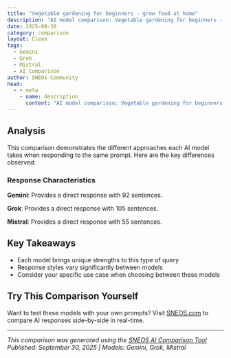 ```yaml
---
title: "Vegetable gardening for beginners - grow food at home"
description: "AI model comparison: Vegetable gardening for beginners - grow food at home..."
date: 2025-09-30
category: comparison
layout: Clean
tags:
  - Gemini
  - Grok
  - Mistral
  - AI Comparison
author: SNEOS Community
head:
  - - meta
    - name: description
      content: "AI model comparison: Vegetable gardening for beginners - grow food at home..."
---
```


<ChatComparison
  title="Vegetable gardening for beginners - grow food at home"
  prompt="Vegetable gardening for beginners - grow food at home"
  :responses='{
    "Gemini": "Okay, let\u0027s get you started on your vegetable gardening journey!  Here\u0027s a guide tailored for beginners, focusing on growing food at home:\n\n**I. Getting Started: Planning \u0026 Prep**\n\n*   **Assess Your Space:**\n\n    *   **Sunlight:** Most vegetables need at least 6 hours of direct sunlight per day.  Observe your yard throughout the day.  Is there a spot that gets consistent sun?\n    *   **Space:**  How much space do you have?  A small balcony can accommodate containers; a larger yard allows for raised beds or in-ground gardens. Even a sunny windowsill can support herbs.\n    *   **Soil:**  What\u0027s your soil like? Is it sandy, clay-like, or something in between?  Good drainage is crucial. If you\u0027re unsure, consider a soil test (available at garden centers or through your local agricultural extension office).  If you\u0027re using containers, you can skip this step and just purchase a good potting mix.\n    *   **Water Access:**  Easy access to a water source is essential.  Dragging hoses across the yard is no fun.\n\n*   **Choose Your Vegetables Wisely:**\n\n    *   **Start Simple:**  Begin with easy-to-grow, beginner-friendly vegetables.  Some great options include:\n        *   **Leafy Greens:** Lettuce, spinach, kale, Swiss chard (grow well in partial shade).\n        *   **Root Vegetables:** Radishes, carrots, beets (require loose soil).\n        *   **Legumes:** Bush beans, peas (easy to grow from seed).\n        *   **Herbs:** Basil, mint, chives, oregano, thyme (can be grown in pots).\n        *   **Other Easy Options:** Cherry tomatoes, zucchini, bell peppers.\n    *   **Consider Your Climate (Hardiness Zone):** Look up your USDA plant hardiness zone (search online) to determine which vegetables thrive in your area. This information is essential for choosing the right plants and knowing when to plant them.\n    *   **Grow What You Like to Eat:**  This seems obvious, but grow vegetables you actually enjoy!\n    *   **Succession Planting:** Consider planting the same crop multiple times throughout the season, with a few weeks in between each planting. This will allow you to harvest crops throughout the season, instead of all at once.\n\n*   **Decide on Your Gardening Method:**\n\n    *   **In-Ground Gardening:**  Digging directly into your existing soil. Requires soil preparation.\n    *   **Raised Beds:**  Building a framed structure filled with soil.  Good for drainage, soil control, and accessibility.\n    *   **Container Gardening:**  Growing vegetables in pots or containers.  Ideal for small spaces, patios, and balconies.  Use pots with drainage holes.\n\n*   **Gather Your Supplies:**\n\n    *   **Seeds or Seedlings (Starts):**  Seeds are cheaper, but seedlings give you a head start.  Buy from a reputable source.\n    *   **Soil:**  For in-ground gardens: Amend your existing soil with compost and other organic matter. For raised beds and containers: Use a high-quality potting mix (not garden soil).\n    *   **Gardening Tools:**  Hand trowel, hand fork, garden gloves, watering can or hose, garden knife/scissors.\n    *   **Optional:** Fertilizer, mulch, plant markers, tomato cages or stakes.\n\n**II. Planting \u0026 Growing**\n\n*   **Prepare the Soil:**\n\n    *   **In-Ground:**  Clear the area of weeds, rocks, and debris.  Dig down about 12 inches, turning the soil.  Mix in compost and other organic matter to improve soil structure and fertility.\n    *   **Raised Beds:**  Fill the raised bed with a good potting mix or a blend of topsoil, compost, and other amendments.\n    *   **Containers:**  Fill your pots with potting mix, leaving a couple of inches of space at the top.\n\n*   **Planting:**\n\n    *   **Follow Seed Packet or Plant Tag Instructions:**  Pay close attention to spacing, planting depth, and timing (when to plant based on your last frost date).\n    *   **Starting Seeds Indoors (Optional):**  You can start some vegetables indoors (e.g., tomatoes, peppers) 6-8 weeks before the last expected frost to get a head start.  Use seed starting trays and a grow light.\n    *   **Hardening Off Seedlings:** Before transplanting seedlings grown indoors to the garden, gradually acclimate them to outdoor conditions over 7-10 days.\n\n*   **Watering:**\n\n    *   **Water Deeply and Less Frequently:**  Encourage deep root growth by watering thoroughly when the top inch of soil feels dry.\n    *   **Water at the Base of the Plant:**  Avoid wetting the foliage, which can lead to disease.\n    *   **Early Morning Watering:** Best time to water, to allow the foliage to dry before nightfall.\n\n*   **Fertilizing:**\n\n    *   **Use an Organic Fertilizer:**  Compost tea, fish emulsion, or a balanced organic fertilizer can help provide nutrients.\n    *   **Follow Fertilizer Instructions:** Don\u0027t over-fertilize.\n    *   **Fertilize According to Plant Needs:**  Some vegetables are heavy feeders (e.g., tomatoes), while others need less fertilizer.\n\n*   **Weeding:**\n\n    *   **Weed Regularly:**  Weeds compete with your vegetables for water, nutrients, and sunlight.\n    *   **Hand Weeding:**  The best method for small gardens.\n    *   **Mulching:**  Helps suppress weeds and retain moisture.\n\n*   **Pest and Disease Control:**\n\n    *   **Prevention is Key:** Healthy plants are less susceptible to problems.\n    *   **Inspect Regularly:**  Look for signs of pests or diseases (e.g., holes in leaves, yellowing, spots).\n    *   **Organic Pest Control:**  Hand-picking pests, insecticidal soap, neem oil.\n    *   **Crop Rotation:**  Planting different crops in the same area each year can help prevent soilborne diseases and pest build-up.\n    *   **Companion Planting:**  Planting certain herbs and flowers alongside vegetables can deter pests.\n\n**III. Harvesting \u0026 Enjoying**\n\n*   **Harvest at the Right Time:**  Follow seed packet or plant tag instructions for harvesting.  Generally, harvest when vegetables are ripe and at their peak flavor.\n*   **Enjoy Your Harvest!**  Eat your fresh vegetables, share them with friends and neighbors, or preserve them for later.\n\n**Key Tips for Success:**\n\n*   **Start Small:**  Don\u0027t try to grow everything at once.  Focus on a few easy vegetables and expand your garden as you gain experience.\n*   **Keep Learning:**  Read books, watch videos, and talk to other gardeners.  There\u0027s always something new to learn.\n*   **Don\u0027t Be Afraid to Experiment:**  Gardening is a learning process.  Try different things and see what works best for you.\n*   **Be Patient:**  It takes time and effort to grow a successful vegetable garden. Don\u0027t get discouraged if things don\u0027t go perfectly the first time.\n*   **Have Fun!**  Gardening should be enjoyable.  Relax, get your hands dirty, and appreciate the process.\n\n**Resources:**\n\n*   **Local Agricultural Extension Office:**  Provides valuable information on gardening in your area.\n*   **Local Garden Centers:**  Offer advice, supplies, and plants.\n*   **Online Gardening Communities and Forums:** A great place to ask questions and get advice from other gardeners.\n*   **Books:** \u0022Square Foot Gardening\u0022 by Mel Bartholomew is a classic for beginners.\n\nGood luck, and happy gardening!  Let me know if you have any more specific questions.  For example, if you tell me your location or what kind of space you have, I can give you even more tailored advice.\n",
    "Grok": "Vegetable gardening is a rewarding and sustainable way to grow your own food at home, even if you\u0027re a complete beginner. It saves money, provides fresh produce, and connects you with nature. Below is a step-by-step guide to starting your own vegetable garden:\n\n---\n\n### **1. Plan Your Vegetable Garden**\n- **Decide What to Grow**: Choose vegetables you and your family enjoy eating. Consider your climate and growing season when selecting crops. Easy vegetables for beginners include lettuce, radishes, carrots, cucumbers, zucchini, tomatoes, and beans.\n- **Research Growing Seasons**: Check your region\u2019s planting calendar to know the best times to sow seeds or plant transplants. Most vegetables are seasonal\u2014cool-season crops (e.g., spinach, broccoli) grow in spring/fall, while warm-season crops (e.g., tomatoes, peppers) thrive in summer.\n- **Start Small**: For beginners, start with a small plot or a few containers to avoid becoming overwhelmed.\n\n---\n\n### **2. Choose the Right Location**\n- **Sunlight**: Most vegetables need at least 6-8 hours of direct sunlight daily. Choose a spot with ample sunlight and minimal shade.\n- **Soil Drainage**: Avoid areas where water pools after rain. Vegetables need well-draining soil to prevent root rot.\n- **Accessibility**: Pick a location close to a water source and easy to access for regular care.\n\n---\n\n### **3. Decide on Garden Type**\n- **In-Ground Garden**: If you have a yard, prepare a plot of land by removing grass, rocks, and debris. Loosen the soil with a shovel or garden fork.\n- **Raised Beds**: These are great for small spaces or poor soil conditions. Build or buy a raised bed (typically 4x4 feet) and fill it with a mix of topsoil and compost.\n- **Container Gardening**: Perfect for balconies, patios, or small spaces. Use pots, grow bags, or buckets with drainage holes to grow veggies like tomatoes, peppers, or herbs.\n- **Vertical Gardening**: If space is limited, grow climbing plants (e.g., beans, peas) on trellises or use wall planters for greens.\n\n---\n\n### **4. Prepare the Soil**\n- **Test Your Soil**: Check the pH and nutrient levels using a home testing kit. Most vegetables thrive in slightly acidic to neutral soil (pH 6.0-7.0).\n- **Improve Soil Quality**: Add organic matter like compost, aged manure, or peat moss to enrich the soil with nutrients and improve drainage.\n- **Clear Debris**: Remove rocks, weeds, and roots to create a smooth planting area.\n\n---\n\n### **5. Get Supplies**\n- **Seeds or Seedlings**: Seeds are cheaper but take longer to grow; seedlings (young plants) give a head start. Buy from local nurseries or garden centers.\n- **Tools**: Basic tools include a shovel, trowel, watering can or hose, gloves, and a rake.\n- **Fertilizer**: Use organic or slow-release fertilizers to provide nutrients during the growing season.\n- **Mulch**: Materials like straw, wood chips, or grass clippings help retain moisture and suppress weeds.\n\n---\n\n### **6. Plant Your Vegetables**\n- **Follow Spacing Guidelines**: Check seed packets or plant labels for spacing instructions to avoid overcrowding.\n- **Sow Seeds**: Plant seeds at the recommended depth (usually 2-3 times the seed\u2019s diameter) and cover with soil.\n- **Transplant Seedlings**: For store-bought seedlings, dig a hole slightly larger than the root ball, place the plant in, and gently firm the soil around it.\n- **Label Plants**: Use sticks or markers to identify what you\u2019ve planted and where.\n\n---\n\n### **7. Water and Care for Your Garden**\n- **Watering**: Keep the soil consistently moist but not waterlogged. Most vegetables need 1-2 inches of water per week. Water early in the morning to reduce evaporation.\n- **Weeding**: Remove weeds regularly to prevent them from competing with your plants for nutrients and water.\n- **Mulching**: Apply a layer of mulch around plants to retain moisture, regulate soil temperature, and reduce weeds.\n- **Pest Control**: Monitor for pests like aphids or slugs. Use natural remedies (e.g., neem oil, soapy water) or introduce beneficial insects like ladybugs. Netting can protect against birds or larger pests.\n\n---\n\n### **8. Fertilize and Maintain**\n- **Feed Your Plants**: Use compost or a balanced fertilizer (e.g., 10-10-10) every few weeks to replenish nutrients, especially for heavy feeders like tomatoes and peppers.\n- **Prune and Harvest**: Remove dead or damaged leaves to encourage growth. Harvest vegetables regularly to promote further production (e.g., pick beans or lettuce often).\n\n---\n\n### **9. Harvest and Enjoy**\n- **Timing**: Harvest vegetables at their peak ripeness for the best flavor. For example, pick lettuce when leaves are tender, and tomatoes when they\u2019re fully colored.\n- **Storage**: Store or preserve excess produce by freezing, canning, or drying to enjoy your harvest year-round.\n\n---\n\n### **10. Learn and Experiment**\n- **Keep a Journal**: Track what you plant, when you plant it, and how it grows. Note successes and challenges to improve next season.\n- **Rotate Crops**: If planting yearly, rotate crops to prevent soil depletion and reduce pest buildup.\n- **Try New Things**: Experiment with companion planting (e.g., planting marigolds near tomatoes to deter pests) or growing different varieties each year.\n\n---\n\n### **Easy Vegetables for Beginners**\nHere are some low-maintenance crops to start with:\n1. **Lettuce/Spinach**: Fast-growing, can be harvested repeatedly by cutting leaves.\n2. **Radishes**: Ready in 3-4 weeks, very hardy.\n3. **Carrots**: Simple to grow, just ensure loose, well-drained soil.\n4. **Tomatoes**: Popular and productive, especially in containers; use stakes for support.\n5. **Zucchini/Squash**: Prolific producers with minimal care; need space to spread.\n6. **Beans**: Easy to grow on trellises or as bush varieties.\n7. **Herbs (Basil, Mint, Parsley)**: Perfect for small spaces or windowsills, great for cooking.\n\n---\n\n### **Common Mistakes to Avoid**\n- **Overwatering**: Too much water can drown roots. Check soil moisture before watering.\n- **Planting Too Early/Late**: Timing is key\u2014follow your local frost dates and planting calendar.\n- **Neglecting Pests**: Inspect plants regularly to catch issues early.\n- **Poor Spacing**: Overcrowding leads to poor air circulation and disease.\n\n---\n\n### **Tips for Success**\n- Start with a small garden to build confidence.\n- Join local gardening communities or online forums for advice and inspiration.\n- Compost kitchen scraps (e.g., vegetable peels, coffee grounds) to create free, nutrient-rich soil amendments.\n- Be patient\u2014gardening is a learning process, and not every plant will thrive right away.\n\nWith these steps, you can start growing fresh, healthy food at home, whether you have a large yard or just a sunny windowsill. Happy gardening! \uD83C\uDF31 If you have specific questions or need help with a particular vegetable, feel free to ask!",
    "Mistral": "Starting a vegetable garden can be a rewarding experience, and it\u0027s easier than you might think! Here are some steps and tips to help beginners grow food at home:\n\n### 1. **Choose the Right Location**\n- **Sunlight**: Most vegetables need at least 6-8 hours of sunlight per day. Choose a spot that gets plenty of sun.\n- **Soil**: Ensure the soil is well-draining and rich in organic matter. You can improve soil quality by adding compost or well-rotted manure.\n- **Space**: Consider the space you have available. Some vegetables, like tomatoes and squash, need more room, while others, like lettuce and radishes, can grow in smaller spaces.\n\n### 2. **Select Easy-to-Grow Vegetables**\nStart with vegetables that are relatively easy to grow and maintain:\n- **Lettuce**: Quick to grow and can be harvested in as little as 30 days.\n- **Radishes**: Fast-growing and can be ready to harvest in about 25 days.\n- **Tomatoes**: Choose disease-resistant varieties and ensure they get plenty of sun.\n- **Cucumbers**: Easy to grow and can be trellised to save space.\n- **Peppers**: Both sweet and hot peppers are fairly easy to grow.\n- **Beans**: Bush beans are compact and easy to manage.\n- **Herbs**: Basil, parsley, and chives are great for beginners.\n\n### 3. **Prepare the Soil**\n- **Test the Soil**: A soil test can help you understand the pH and nutrient levels. Most vegetables prefer a pH between 6.0 and 7.0.\n- **Add Organic Matter**: Mix in compost or well-rotted manure to improve soil fertility and structure.\n- **Mulch**: Use organic mulch like straw or wood chips to retain moisture, suppress weeds, and regulate soil temperature.\n\n### 4. **Planting**\n- **Seeds vs. Seedlings**: Some vegetables, like lettuce and radishes, are best started from seeds. Others, like tomatoes and peppers, can be started from seedlings.\n- **Spacing**: Follow the spacing recommendations on seed packets to ensure plants have enough room to grow.\n- **Watering**: Water thoroughly after planting and keep the soil consistently moist but not waterlogged.\n\n### 5. **Care and Maintenance**\n- **Watering**: Most vegetables need about 1 inch of water per week. Water deeply and less frequently to encourage deep root growth.\n- **Weeding**: Regularly remove weeds to prevent them from competing with your vegetables for nutrients and water.\n- **Fertilizing**: Use a balanced, organic fertilizer to provide essential nutrients. Follow the package instructions for application rates.\n- **Pest Control**: Monitor for pests and diseases. Use organic pest control methods like insecticidal soap, neem oil, or beneficial insects.\n\n### 6. **Harvesting**\n- **Timing**: Harvest vegetables when they are ripe but not overripe. Check seed packets for harvesting guidelines.\n- **Storage**: Store harvested vegetables properly to extend their shelf life. Some vegetables, like tomatoes and cucumbers, should be stored at room temperature, while others, like lettuce and radishes, should be refrigerated.\n\n### 7. **Common Mistakes to Avoid**\n- **Overcrowding**: Don\u0027t plant seeds or seedlings too close together. Overcrowding can lead to poor growth and increased disease risk.\n- **Overwatering**: Too much water can drown roots and promote fungal diseases.\n- **Neglecting Pests**: Regularly inspect your plants for pests and take action early to prevent infestations.\n\n### 8. **Additional Tips**\n- **Companion Planting**: Some plants benefit from being grown together. For example, tomatoes and basil are good companions.\n- **Succession Planting**: Stagger planting times to ensure a continuous harvest throughout the growing season.\n- **Container Gardening**: If space is limited, consider growing vegetables in containers. Many vegetables, like lettuce, herbs, and even tomatoes, can thrive in pots.\n\nBy following these steps and tips, you\u0027ll be well on your way to growing a successful vegetable garden. Enjoy the process and the fresh, homegrown produce!"
  }'
  published-date="22:46"
/>

## Analysis

This comparison demonstrates the different approaches each AI model takes when responding to the same prompt. Here are the key differences observed:

### Response Characteristics

**Gemini**: Provides a direct response with 92 sentences. 

**Grok**: Provides a direct response with 105 sentences. 

**Mistral**: Provides a direct response with 55 sentences. 

## Key Takeaways

- Each model brings unique strengths to this type of query
- Response styles vary significantly between models
- Consider your specific use case when choosing between these models

## Try This Comparison Yourself

Want to test these models with your own prompts? Visit [SNEOS.com](https://sneos.com) to compare AI responses side-by-side in real-time.

---

*This comparison was generated using the [SNEOS AI Comparison Tool](https://sneos.com)*
*Published: September 30, 2025 | Models: Gemini, Grok, Mistral*
